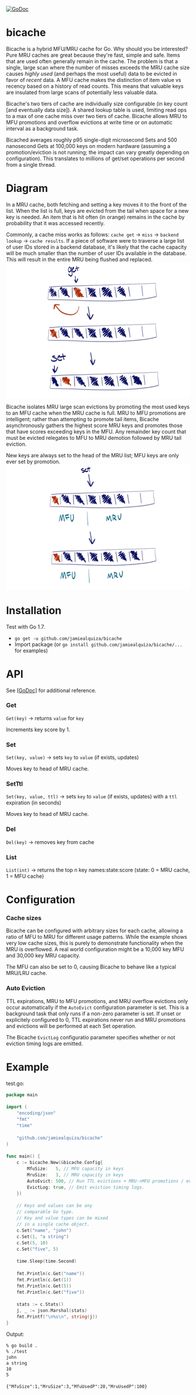 [![GoDoc](https://godoc.org/github.com/jamiealquiza/bicache?status.svg)](https://godoc.org/github.com/jamiealquiza/bicache)

# bicache
Bicache is a hybrid MFU/MRU cache for Go. Why should you be interested? Pure MRU caches are great because they're fast, simple and safe. Items that are used often generally remain in the cache. The problem is that a single, large scan where the number of misses exceeds the MRU cache size causes _highly used_ (and perhaps the most useful) data to be evicted in favor of _recent_ data. A MFU cache makes the distinction of item value vs recency based on a history of read counts. This means that valuable keys are insulated from large scans of potentially less valuable data.

Bicache's two tiers of cache are individually size configurable (in key count [and eventually data size]). A shared lookup table is used, limiting read ops to a max of one cache miss over two tiers of cache. Bicache allows MRU to MFU promotions and overflow evictions at write time or on automatic interval as a background task.

Bicached averages roughly p95 single-digit microsecond Sets and 500 nanosecond Gets at 100,000 keys on modern hardware (assuming a promotion/eviction is not running; the impact can vary greatly depending on configuration). This translates to millions of get/set operations per second from a single thread.

# Diagram

In a MRU cache, both fetching and setting a key moves it to the front of the list. When the list is full, keys are evicted from the tail when space for a new key is needed. An item that is hit often (in orange) remains in the cache by probability that it was accessed recently.

Commonly, a cache miss works as follows: `cache get` -> `miss` -> `backend lookup` -> `cache results`. If a piece of software were to traverse a large list of user IDs stored in a backend database, it's likely that the cache capacity will be much smaller than the number of user IDs available in the database. This will result in the entire MRU being flushed and replaced.
![img](https://raw.githubusercontent.com/jamiealquiza/catpics/master/mru.png)

Bicache isolates MRU large scan evictions by promoting the most used keys to an MFU cache when the MRU cache is full. MRU to MFU promotions are intelligent; rather than attempting to promote tail items, Bicache asynchronously gathers the highest score MRU keys and promotes those that have scores exceeding keys in the MFU. Any remainder key count that must be evicted relegates to MFU to MRU demotion followed by MRU tail eviction.

New keys are always set to the head of the MRU list; MFU keys are only ever set by promotion. 
![img](https://raw.githubusercontent.com/jamiealquiza/catpics/master/mfu-mru.png)



# Installation
Test with Go 1.7.

- `go get -u github.com/jamiealquiza/bicache`
- Import package (or `go install github.com/jamiealquiza/bicache/...` for examples)

# API

See [[GoDoc]](https://godoc.org/github.com/jamiealquiza/bicache) for additional reference.

### Get
`Get(key)` -> returns `value` for `key`

Increments key score by 1.

### Set
`Set(key, value)` -> sets `key` to `value` (if exists, updates)

Moves key to head of MRU cache.

### SetTtl
`Set(key, value, ttl)` -> sets `key` to `value` (if exists, updates) with a `ttl` expiration (in seconds)

Moves key to head of MRU cache.

### Del
`Del(key)` -> removes key from cache

### List
`List(int)` -> returns the top n key names:state:score (state: 0 = MRU cache, 1 = MFU cache)

# Configuration

### Cache sizes

Bicache can be configured with arbitrary sizes for each cache, allowing a ratio of MFU to MRU for different usage patterns. While the example shows very low cache sizes, this is purely to demonstrate functionality when the MRU is overflowed. A real world configuration might be a 10,000 key MFU and 30,000 key MRU capacity.

The MFU can also be set to 0, causing Bicache to behave like a typical MRU/LRU cache.

### Auto Eviction

TTL expirations, MRU to MFU promotions, and MRU overflow evictions only occur automatically if the `AutoEvict` configuration parameter is set. This is a background task that only runs if a non-zero parameter is set. If unset or explicitely configured to 0, TTL expirations never run and MRU promotions and evictions will be performed at each Set operation.

The Bicache `EvictLog` configuratio parameter specifies whether or not eviction timing logs are emitted.

# Example

test.go:
```go
package main

import (
	"encoding/json"
	"fmt"
	"time"

	"github.com/jamiealquiza/bicache"
)

func main() {
	c := bicache.New(&bicache.Config{
		MfuSize:   5, // MFU capacity in keys
		MruSize:   3, // MRU capacity in keys
		AutoEvict: 500, // Run TTL evictions + MRU->MFU promotions / evictions automatically every 500ms.
		EvictLog: true, // Emit eviction timing logs.
	})

	// Keys and values can be any
	// comparable Go type.
	// Key and value types can be mixed
	// in a single cache object.
	c.Set("name", "john")
	c.Set(1, "a string")
	c.Set(5, 10)
	c.Set("five", 5)

	time.Sleep(time.Second)

	fmt.Println(c.Get("name"))
	fmt.Println(c.Get(1))
	fmt.Println(c.Get(5))
	fmt.Println(c.Get("five"))

	stats := c.Stats()
	j, _ := json.Marshal(stats)
	fmt.Printf("\n%s\n", string(j))
}
```

Output:
```
% go build .
% ./test 
john
a string
10
5

{"MfuSize":1,"MruSize":3,"MfuUsedP":20,"MruUsedP":100}
```
